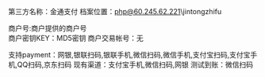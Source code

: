 第三方名称：金通支付
档案位置：php@60.245.62.221\jintongzhifu
 
商户号:商户提供的商户号  
商户密钥KEY：MD5密钥
商户交易帐号：无
 
支持payment：网银,银联扫码,银联手机,微信扫码,微信手机,支付宝扫码,支付宝手机,QQ扫码,京东扫码
现有渠道：支付宝手机,微信扫码,网银
测试到账：微信扫码